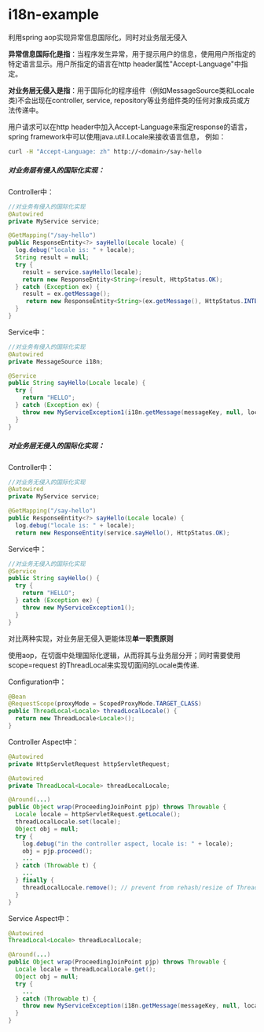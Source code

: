 # i18n-example
利用spring aop实现异常信息国际化，同时对业务层无侵入

**异常信息国际化是指**：当程序发生异常，用于提示用户的信息，使用用户所指定的特定语言显示。用户所指定的语言在http header属性"Accept-Language"中指定。

**对业务层无侵入是指**：用于国际化的程序组件（例如MessageSource类和Locale类)不会出现在controller, service, repository等业务组件类的任何对象成员或方法传递中。

用户请求可以在http header中加入Accept-Language来指定response的语言， spring framework中可以使用java.util.Locale来接收语言信息， 例如：
```bash
curl -H "Accept-Language: zh" http://<domain>/say-hello
```


##### 对业务层有侵入的国际化实现：
Controller中：
```java
//对业务有侵入的国际化实现
@Autowired
private MyService service;

@GetMapping("/say-hello")
public ResponseEntity<?> sayHello(Locale locale) {
  log.debug("locale is: " + locale);
  String result = null;
  try {
    result = service.sayHello(locale);
    return new ResponseEntity<String>(result, HttpStatus.OK);
  } catch (Exception ex) {
    result = ex.getMessage();
     return new ResponseEntity<String>(ex.getMessage(), HttpStatus.INTERNAL_SERVER_ERROR);
  }
}
```

Service中：
```java
//对业务有侵入的国际化实现
@Autowired
private MessageSource i18n;

@Service
public String sayHello(Locale locale) {
  try {
    return "HELLO";
  } catch (Exception ex) {
    throw new MyServiceException1(i18n.getMessage(messageKey, null, locale);
  }
}
```
##### 对业务层无侵入的国际化实现：
Controller中：
```java
//对业务无侵入的国际化实现
@Autowired
private MyService service;

@GetMapping("/say-hello")
public ResponseEntity<?> sayHello(Locale locale) {
  log.debug("locale is: " + locale);
  return new ResponseEntity(service.sayHello(), HttpStatus.OK);
```

Service中：
```java
//对业务无侵入的国际化实现
@Service
public String sayHello() {
  try {
    return "HELLO";
  } catch (Exception ex) {
    throw new MyServiceException1();
  }
}
```

对比两种实现，对业务层无侵入更能体现**单一职责原则**

使用aop，在切面中处理国际化逻辑，从而将其与业务层分开；同时需要使用 scope=request 的ThreadLocal<Locale>来实现切面间的Locale类传递.

Configuration中：
```java
@Bean
@RequestScope(proxyMode = ScopedProxyMode.TARGET_CLASS)
public ThreadLocal<Locale> threadLocalLocale() {
  return new ThreadLocale<Locale>();
}
```

Controller Aspect中：
```java
@Autowired
private HttpServletRequest httpServletRequest;

@Autowired
private ThreadLocal<Locale> threadLocalLocale;

@Around(...)
public Object wrap(ProceedingJoinPoint pjp) throws Throwable {
  Locale locale = httpServletRequest.getLocale();
  threadLocalLocale.set(locale);
  Object obj = null;
  try {
    log.debug("in the controller aspect, locale is: " + locale);
    obj = pjp.proceed();
    ...
  } catch (Throwable t) {
    ...
  } finally {
    threadLocalLocale.remove(); // prevent from rehash/resize of ThreadLocalMap
  }
}
```

Service Aspect中：
```java
@Autowired
ThreadLocal<Locale> threadLocalLocale;

@Around(...)
public Object wrap(ProceedingJoinPoint pjp) throws Throwable {
  Locale locale = threadLocalLocale.get();
  Object obj = null;
  try {
    ...
  } catch (Throwable t) {
    throw new MyServiceException(i18n.getMessage(messageKey, null, locale));
  }
}
```
  
